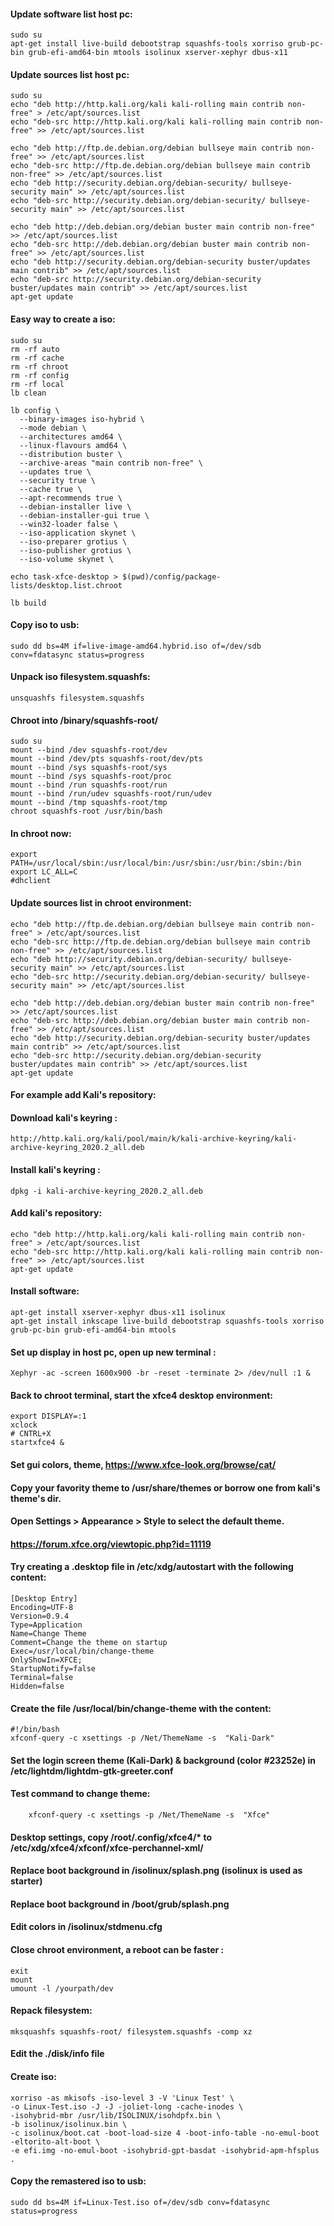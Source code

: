 
#### Update software list host pc:

    sudo su
	apt-get install live-build debootstrap squashfs-tools xorriso grub-pc-bin grub-efi-amd64-bin mtools isolinux xserver-xephyr dbus-x11 

#### Update sources list host pc:

	sudo su
	echo "deb http://http.kali.org/kali kali-rolling main contrib non-free" > /etc/apt/sources.list 
	echo "deb-src http://http.kali.org/kali kali-rolling main contrib non-free" >> /etc/apt/sources.list 

	echo "deb http://ftp.de.debian.org/debian bullseye main contrib non-free" >> /etc/apt/sources.list 
	echo "deb-src http://ftp.de.debian.org/debian bullseye main contrib non-free" >> /etc/apt/sources.list 
	echo "deb http://security.debian.org/debian-security/ bullseye-security main" >> /etc/apt/sources.list 
	echo "deb-src http://security.debian.org/debian-security/ bullseye-security main" >> /etc/apt/sources.list 

	echo "deb http://deb.debian.org/debian buster main contrib non-free" >> /etc/apt/sources.list 
	echo "deb-src http://deb.debian.org/debian buster main contrib non-free" >> /etc/apt/sources.list 
	echo "deb http://security.debian.org/debian-security buster/updates main contrib" >> /etc/apt/sources.list 
	echo "deb-src http://security.debian.org/debian-security buster/updates main contrib" >> /etc/apt/sources.list
	apt-get update 

#### Easy way to create a iso:

	sudo su
	rm -rf auto
	rm -rf cache
	rm -rf chroot
	rm -rf config
	rm -rf local
	lb clean

	lb config \
	  --binary-images iso-hybrid \
	  --mode debian \
	  --architectures amd64 \
	  --linux-flavours amd64 \
	  --distribution buster \
	  --archive-areas "main contrib non-free" \
	  --updates true \
	  --security true \
	  --cache true \
	  --apt-recommends true \
	  --debian-installer live \
	  --debian-installer-gui true \
	  --win32-loader false \
	  --iso-application skynet \
	  --iso-preparer grotius \
	  --iso-publisher grotius \
	  --iso-volume skynet \
	  
	echo task-xfce-desktop > $(pwd)/config/package-lists/desktop.list.chroot

	lb build
	
#### Copy iso to usb:
	sudo dd bs=4M if=live-image-amd64.hybrid.iso of=/dev/sdb conv=fdatasync status=progress

#### Unpack iso filesystem.squashfs:
	unsquashfs filesystem.squashfs
		
#### Chroot into /binary/squashfs-root/
	sudo su
	mount --bind /dev squashfs-root/dev
	mount --bind /dev/pts squashfs-root/dev/pts
	mount --bind /sys squashfs-root/sys
	mount --bind /sys squashfs-root/proc
	mount --bind /run squashfs-root/run
	mount --bind /run/udev squashfs-root/run/udev
	mount --bind /tmp squashfs-root/tmp
	chroot squashfs-root /usr/bin/bash

#### In chroot now:

	export PATH=/usr/local/sbin:/usr/local/bin:/usr/sbin:/usr/bin:/sbin:/bin
	export LC_ALL=C
	#dhclient

#### Update sources list in chroot environment:

	echo "deb http://ftp.de.debian.org/debian bullseye main contrib non-free" > /etc/apt/sources.list 
	echo "deb-src http://ftp.de.debian.org/debian bullseye main contrib non-free" >> /etc/apt/sources.list 
	echo "deb http://security.debian.org/debian-security/ bullseye-security main" >> /etc/apt/sources.list 
	echo "deb-src http://security.debian.org/debian-security/ bullseye-security main" >> /etc/apt/sources.list 

	echo "deb http://deb.debian.org/debian buster main contrib non-free" >> /etc/apt/sources.list 
	echo "deb-src http://deb.debian.org/debian buster main contrib non-free" >> /etc/apt/sources.list 
	echo "deb http://security.debian.org/debian-security buster/updates main contrib" >> /etc/apt/sources.list 
	echo "deb-src http://security.debian.org/debian-security buster/updates main contrib" >> /etc/apt/sources.list
	apt-get update 

#### For example add Kali's repository:
#### Download kali's keyring : 
	http://http.kali.org/kali/pool/main/k/kali-archive-keyring/kali-archive-keyring_2020.2_all.deb
#### Install kali's keyring : 
	dpkg -i kali-archive-keyring_2020.2_all.deb
#### Add kali's repository:
	echo "deb http://http.kali.org/kali kali-rolling main contrib non-free" > /etc/apt/sources.list 
	echo "deb-src http://http.kali.org/kali kali-rolling main contrib non-free" >> /etc/apt/sources.list 
	apt-get update
	
#### Install software:
	apt-get install xserver-xephyr dbus-x11 isolinux
	apt-get install inkscape live-build debootstrap squashfs-tools xorriso grub-pc-bin grub-efi-amd64-bin mtools 

#### Set up display in host pc, open up new terminal :
	Xephyr -ac -screen 1600x900 -br -reset -terminate 2> /dev/null :1 & 

#### Back to chroot terminal, start the xfce4 desktop environment:
	export DISPLAY=:1
	xclock
	# CNTRL+X
	startxfce4 &  
	

#### Set gui colors, theme, https://www.xfce-look.org/browse/cat/
#### Copy your favority theme to /usr/share/themes or borrow one from kali's theme's dir.
#### Open Settings > Appearance > Style to select the default theme.
#### https://forum.xfce.org/viewtopic.php?id=11119

#### Try creating a .desktop file in /etc/xdg/autostart with the following content:

	[Desktop Entry]
	Encoding=UTF-8
	Version=0.9.4
	Type=Application
	Name=Change Theme
	Comment=Change the theme on startup
	Exec=/usr/local/bin/change-theme
	OnlyShowIn=XFCE;
	StartupNotify=false
	Terminal=false
	Hidden=false

#### Create the file /usr/local/bin/change-theme with the content:

	#!/bin/bash
	xfconf-query -c xsettings -p /Net/ThemeName -s  "Kali-Dark"
		
	
#### Set the login screen theme (Kali-Dark) & background (color #23252e) in /etc/lightdm/lightdm-gtk-greeter.conf

	
#### Test command to change theme:
		xfconf-query -c xsettings -p /Net/ThemeName -s  "Xfce"
		
		
#### Desktop settings, copy /root/.config/xfce4/*   to /etc/xdg/xfce4/xfconf/xfce-perchannel-xml/
	   
#### Replace boot background in /isolinux/splash.png (isolinux is used as starter)
#### Replace boot background in /boot/grub/splash.png 	
#### Edit colors in /isolinux/stdmenu.cfg

#### Close chroot environment, a reboot can be faster :
	exit
	mount
	umount -l /yourpath/dev

#### Repack filesystem:
	mksquashfs squashfs-root/ filesystem.squashfs -comp xz

#### Edit the ./disk/info file

#### Create iso:
	xorriso -as mkisofs -iso-level 3 -V 'Linux Test' \
	-o Linux-Test.iso -J -J -joliet-long -cache-inodes \
	-isohybrid-mbr /usr/lib/ISOLINUX/isohdpfx.bin \
	-b isolinux/isolinux.bin \
	-c isolinux/boot.cat -boot-load-size 4 -boot-info-table -no-emul-boot -eltorito-alt-boot \
	-e efi.img -no-emul-boot -isohybrid-gpt-basdat -isohybrid-apm-hfsplus .

#### Copy the remastered iso to usb:
	sudo dd bs=4M if=Linux-Test.iso of=/dev/sdb conv=fdatasync status=progress









